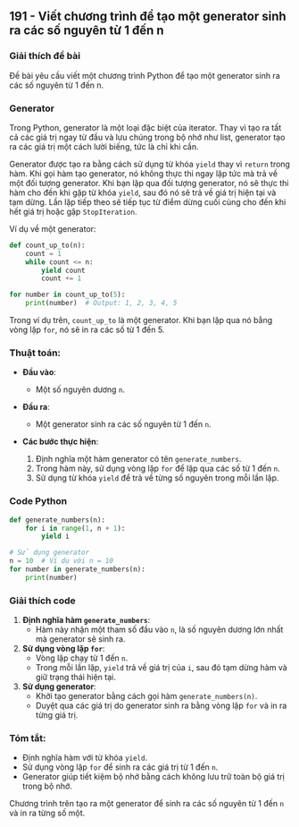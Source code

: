 ## 191 - Viết chương trình để tạo một generator sinh ra các số nguyên từ 1 đến n

### Giải thích đề bài

Đề bài yêu cầu viết một chương trình Python để tạo một generator sinh ra các số nguyên từ 1 đến n.

### Generator

Trong Python, generator là một loại đặc biệt của iterator. Thay vì tạo ra tất cả các giá trị ngay từ đầu và lưu chúng trong bộ nhớ như list, generator tạo ra các giá trị một cách lười biếng, tức là chỉ khi cần.

Generator được tạo ra bằng cách sử dụng từ khóa `yield` thay vì `return` trong hàm. Khi gọi hàm tạo generator, nó không thực thi ngay lập tức mà trả về một đối tượng generator. Khi bạn lặp qua đối tượng generator, nó sẽ thực thi hàm cho đến khi gặp từ khóa `yield`, sau đó nó sẽ trả về giá trị hiện tại và tạm dừng. Lần lặp tiếp theo sẽ tiếp tục từ điểm dừng cuối cùng cho đến khi hết giá trị hoặc gặp `StopIteration`.

Ví dụ về một generator:

```python
def count_up_to(n):
    count = 1
    while count <= n:
        yield count
        count += 1

for number in count_up_to(5):
    print(number)  # Output: 1, 2, 3, 4, 5
```

Trong ví dụ trên, `count_up_to` là một generator. Khi bạn lặp qua nó bằng vòng lặp `for`, nó sẽ in ra các số từ 1 đến 5.

### Thuật toán:

- **Đầu vào**:

  - Một số nguyên dương `n`.

- **Đầu ra**:

  - Một generator sinh ra các số nguyên từ 1 đến `n`.

- **Các bước thực hiện**:
  1. Định nghĩa một hàm generator có tên `generate_numbers`.
  2. Trong hàm này, sử dụng vòng lặp `for` để lặp qua các số từ 1 đến `n`.
  3. Sử dụng từ khóa `yield` để trả về từng số nguyên trong mỗi lần lặp.

### Code Python

```python
def generate_numbers(n):
    for i in range(1, n + 1):
        yield i

# Sử dụng generator
n = 10  # Ví dụ với n = 10
for number in generate_numbers(n):
    print(number)
```

### Giải thích code

1. **Định nghĩa hàm `generate_numbers`**:
   - Hàm này nhận một tham số đầu vào `n`, là số nguyên dương lớn nhất mà generator sẽ sinh ra.
2. **Sử dụng vòng lặp `for`**:
   - Vòng lặp chạy từ 1 đến `n`.
   - Trong mỗi lần lặp, `yield` trả về giá trị của `i`, sau đó tạm dừng hàm và giữ trạng thái hiện tại.
3. **Sử dụng generator**:
   - Khởi tạo generator bằng cách gọi hàm `generate_numbers(n)`.
   - Duyệt qua các giá trị do generator sinh ra bằng vòng lặp `for` và in ra từng giá trị.

### Tóm tắt:

- Định nghĩa hàm với từ khóa `yield`.
- Sử dụng vòng lặp `for` để sinh ra các giá trị từ 1 đến `n`.
- Generator giúp tiết kiệm bộ nhớ bằng cách không lưu trữ toàn bộ giá trị trong bộ nhớ.

Chương trình trên tạo ra một generator để sinh ra các số nguyên từ 1 đến `n` và in ra từng số một.
